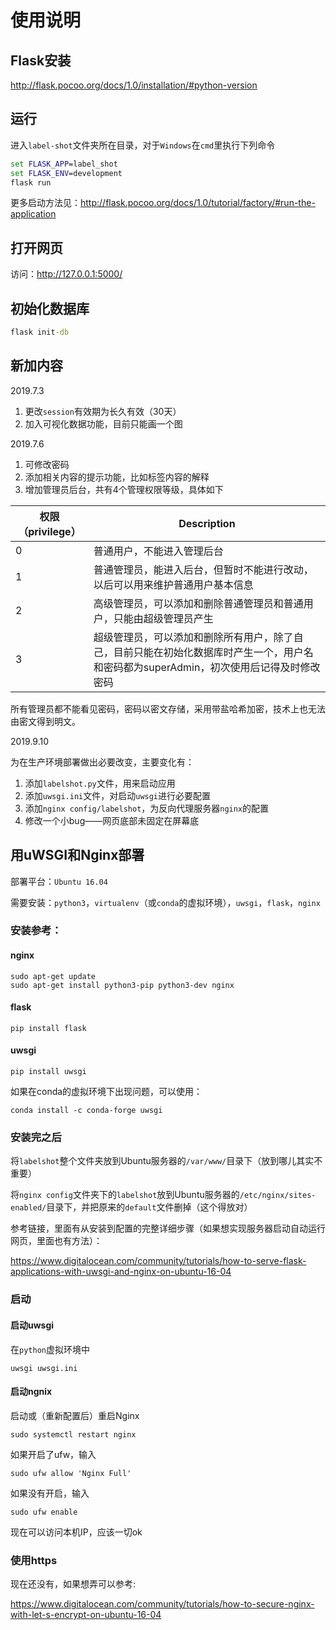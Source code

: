 # 使用说明

## Flask安装

http://flask.pocoo.org/docs/1.0/installation/#python-version

## 运行

进入`label-shot`文件夹所在目录，对于`Windows`在`cmd`里执行下列命令

```cmd
set FLASK_APP=label_shot
set FLASK_ENV=development
flask run
```

更多启动方法见：http://flask.pocoo.org/docs/1.0/tutorial/factory/#run-the-application

## 打开网页

访问：http://127.0.0.1:5000/

## 初始化数据库

```cmd
flask init-db
```

## 新加内容

2019.7.3

1. 更改`session`有效期为长久有效（30天）
2. 加入可视化数据功能，目前只能画一个图

2019.7.6

1. 可修改密码
2. 添加相关内容的提示功能，比如标签内容的解释
3. 增加管理员后台，共有4个管理权限等级，具体如下

| 权限（privilege） | Description |
| ----------- | ----------- |
| 0 | 普通用户，不能进入管理后台 |
| 1 | 普通管理员，能进入后台，但暂时不能进行改动，以后可以用来维护普通用户基本信息 |
| 2 | 高级管理员，可以添加和删除普通管理员和普通用户，只能由超级管理员产生 |
| 3 | 超级管理员，可以添加和删除所有用户，除了自己，目前只能在初始化数据库时产生一个，用户名和密码都为superAdmin，初次使用后记得及时修改密码 |

所有管理员都不能看见密码，密码以密文存储，采用带盐哈希加密，技术上也无法由密文得到明文。

2019.9.10

为在生产环境部署做出必要改变，主要变化有：
1. 添加`labelshot.py`文件，用来启动应用
2. 添加`uwsgi.ini`文件，对启动`uwsgi`进行必要配置
3. 添加`nginx config/labelshot`，为反向代理服务器`nginx`的配置
4. 修改一个小bug——网页底部未固定在屏幕底

## 用uWSGI和Nginx部署

部署平台：`Ubuntu 16.04`

需要安装：`python3`，`virtualenv`（或`conda`的虚拟环境），`uwsgi`，`flask`，`nginx`

### 安装参考：

#### nginx

```
sudo apt-get update
sudo apt-get install python3-pip python3-dev nginx
```

#### flask

```
pip install flask
```

#### uwsgi

```
pip install uwsgi
```
如果在conda的虚拟环境下出现问题，可以使用：  
```
conda install -c conda-forge uwsgi
```
### 安装完之后

将`labelshot`整个文件夹放到Ubuntu服务器的`/var/www/`目录下（放到哪儿其实不重要）

将`nginx config`文件夹下的`labelshot`放到Ubuntu服务器的`/etc/nginx/sites-enabled/`目录下，并把原来的`default`文件删掉（这个得放对）

参考链接，里面有从安装到配置的完整详细步骤（如果想实现服务器启动自动运行网页，里面也有方法）：

https://www.digitalocean.com/community/tutorials/how-to-serve-flask-applications-with-uwsgi-and-nginx-on-ubuntu-16-04

### 启动

#### 启动uwsgi

在`python`虚拟环境中

```
uwsgi uwsgi.ini
```

#### 启动ngnix

启动或（重新配置后）重启Nginx

```
sudo systemctl restart nginx
```

如果开启了ufw，输入

```
sudo ufw allow 'Nginx Full'
```

如果没有开启，输入

```
sudo ufw enable
```

现在可以访问本机IP，应该一切ok

### 使用https

现在还没有，如果想弄可以参考:

https://www.digitalocean.com/community/tutorials/how-to-secure-nginx-with-let-s-encrypt-on-ubuntu-16-04
